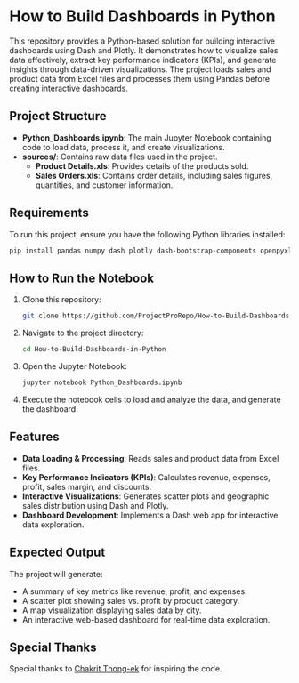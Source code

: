 # How to Build Dashboards in Python

This repository provides a Python-based solution for building interactive dashboards using Dash and Plotly. It demonstrates how to visualize sales data effectively, extract key performance indicators (KPIs), and generate insights through data-driven visualizations. The project loads sales and product data from Excel files and processes them using Pandas before creating interactive dashboards.

## Project Structure

- **Python_Dashboards.ipynb**: The main Jupyter Notebook containing code to load data, process it, and create visualizations.
- **sources/**: Contains raw data files used in the project.
  - **Product Details.xls**: Provides details of the products sold.
  - **Sales Orders.xls**: Contains order details, including sales figures, quantities, and customer information.

## Requirements

To run this project, ensure you have the following Python libraries installed:

```sh
pip install pandas numpy dash plotly dash-bootstrap-components openpyxl
```

## How to Run the Notebook

1. Clone this repository:

   ```sh
   git clone https://github.com/ProjectProRepo/How-to-Build-Dashboards-in-Python.git
   ```

2. Navigate to the project directory:

   ```sh
   cd How-to-Build-Dashboards-in-Python
   ```

3. Open the Jupyter Notebook:

   ```sh
   jupyter notebook Python_Dashboards.ipynb
   ```

4. Execute the notebook cells to load and analyze the data, and generate the dashboard.

## Features

- **Data Loading & Processing**: Reads sales and product data from Excel files.
- **Key Performance Indicators (KPIs)**: Calculates revenue, expenses, profit, sales margin, and discounts.
- **Interactive Visualizations**: Generates scatter plots and geographic sales distribution using Dash and Plotly.
- **Dashboard Development**: Implements a Dash web app for interactive data exploration.

## Expected Output

The project will generate:

- A summary of key metrics like revenue, profit, and expenses.
- A scatter plot showing sales vs. profit by product category.
- A map visualization displaying sales data by city.
- An interactive web-based dashboard for real-time data exploration.

## Special Thanks

Special thanks to [Chakrit Thong-ek](https://github.com/thongekchakrit/dashboard_dash_mock_sales) for inspiring the code.
